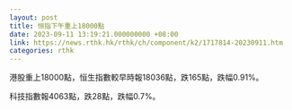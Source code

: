 ```yaml
---
layout: post
title: 恒指下午重上18000點
date: 2023-09-11 13:19:21.000000000 +08:00
link: https://news.rthk.hk/rthk/ch/component/k2/1717814-20230911.htm
categories: rthk
---
```


港股重上18000點，恒生指數較早時報18036點，跌165點，跌幅0.91%。

科技指數報4063點，跌28點，跌幅0.7%。
